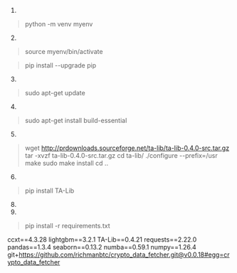 1.
>  python -m venv myenv
2.
> source myenv/bin/activate

> pip install --upgrade pip

3.
> sudo apt-get update
4.
> sudo apt-get install build-essential

5.
> wget http://prdownloads.sourceforge.net/ta-lib/ta-lib-0.4.0-src.tar.gz
> tar -xvzf ta-lib-0.4.0-src.tar.gz
> cd ta-lib/
> ./configure --prefix=/usr
> make
> sudo make install
> cd ..

6.
> pip install TA-Lib

8.
9.
> pip install -r requirements.txt

ccxt==4.3.28
lightgbm==3.2.1
TA-Lib==0.4.21
requests==2.22.0
pandas==1.3.4
seaborn==0.13.2
numba==0.59.1
numpy==1.26.4
git+https://github.com/richmanbtc/crypto_data_fetcher.git@v0.0.18#egg=crypto_data_fetcher
#
